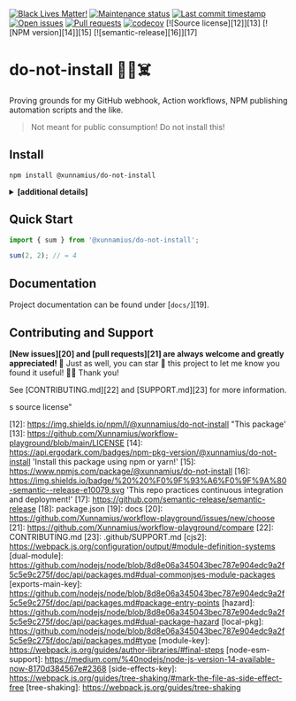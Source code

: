 <!-- prettier-ignore-start -->
<!-- badges-start -->
[![Black Lives Matter!][1]][2]
[![Maintenance status][3]][4]
[![Last commit timestamp][5]][4]
[![Open issues][6]][7]
[![Pull requests][8]][9]
[![codecov][10]][11]
[![Source license][12]][13]
[![NPM version][14]][15]
[![semantic-release][16]][17]
<!-- badges-end -->
<!-- prettier-ignore-end -->

# do-not-install 🤔🤯☠️

Proving grounds for my GitHub webhook, Action workflows, NPM publishing
automation scripts and the like.

> Not meant for public consumption! Do not install this!

## Install

```shell
npm install @xunnamius/do-not-install
```

<details><summary><strong>[additional details]</strong></summary>

> Note: **typical users don't need to read through this!** This information is
> primarily useful for those attempting to bundle this package or for those who
> have an opinion on ESM versus CJS.

This is a [dual UMD (CJS2)/ES module][dual-module] package. That means this
package exposes both UMD+CJS2 and ESM entry points and can be used in most
JavaScript environments (browsers, any current or LTS Node version, etc).

Loading this package via `require(...)` will cause Node and modern browsers to
use the [CJS2 bundle][cjs2] entry point, disable [tree shaking][tree-shaking] in
Webpack 4, and lead to larger bundles in Webpack 5. Alternatively, loading this
package via `import { ... } from ...` or `import(...)` will cause Node and
modern browsers to use the ESM entry point in [versions that support
it][node-esm-support], in Webpack, and in the browser. Using the `import` syntax
is the modern, preferred choice.

For backwards compatibility with Webpack 4 and Node versions < 14,
[`package.json`][18] retains the [`module`][module-key] key, which points to the
ESM entry point, and the [`main`][exports-main-key] key, which points to both
the ESM and CJS2 entry points implicitly (no file extension). For Webpack 5 and
Node versions >= 14, [`package.json`][18] includes the
[`exports`][exports-main-key] key, which points to both entry points explicitly.

Though [`package.json`][18] includes [`{ "type": "commonjs"}`][local-pkg], note
that the ESM entry points are ES module (`.mjs`) files. [`package.json`][18]
also includes the [`sideEffects`][side-effects-key] key, which is `false` for
[optimal tree shaking][tree-shaking], and the `types` key, which points to a
TypeScript declarations file.

Additionally, this package does not maintain shared state and so does not
exhibit the [dual package hazard][hazard]. However, setting global configuration
may not actually be "globally" recognized by third-party code importing this
package.

</details>

## Quick Start

```typescript
import { sum } from '@xunnamius/do-not-install';

sum(2, 2); // = 4
```

## Documentation

Project documentation can be found under [`docs/`][19].

## Contributing and Support

**[New issues][20] and [pull requests][21] are always welcome and greatly
appreciated! 🤩** Just as well, you can star 🌟 this project to let me know you
found it useful! ✊🏿 Thank you!

See [CONTRIBUTING.md][22] and [SUPPORT.md][23] for more information.

s source license"

[1]: https://api.ergodark.com/badges/blm 'Join the movement!'
[2]: https://secure.actblue.com/donate/ms_blm_homepage_2019
[3]:
  https://img.shields.io/maintenance/active/2020
  'Is this package maintained?'
[4]: https://github.com/xunnamius/workflow-playground
[5]:
  https://img.shields.io/github/last-commit/xunnamius/workflow-playground
  'When was the last commit to the official repo?'
[6]:
  https://img.shields.io/github/issues/xunnamius/workflow-playground
  'Number of known issues with this package'
[7]: https://github.com/xunnamius/workflow-playground/issues
[8]:
  https://img.shields.io/github/issues-pr/xunnamius/workflow-playground
  'Number of open pull requests'
[9]: https://github.com/xunnamius/workflow-playground/pulls
[10]:
  https://codecov.io/gh/Xunnamius/workflow-playground/branch/main/graph/badge.svg?token=HWRIOBAAPW
  'Is this package well-tested?'
[11]: https://codecov.io/gh/Xunnamius/workflow-playground

[12]: https://img.shields.io/npm/l/@xunnamius/do-not-install "This package'
[13]: https://github.com/Xunnamius/workflow-playground/blob/main/LICENSE [14]:
https://api.ergodark.com/badges/npm-pkg-version/@xunnamius/do-not-install
'Install this package using npm or yarn!' [15]:
https://www.npmjs.com/package/@xunnamius/do-not-install [16]:
https://img.shields.io/badge/%20%20%F0%9F%93%A6%F0%9F%9A%80-semantic--release-e10079.svg
'This repo practices continuous integration and deployment!' [17]:
https://github.com/semantic-release/semantic-release [18]: package.json [19]:
docs [20]: https://github.com/Xunnamius/workflow-playground/issues/new/choose
[21]: https://github.com/Xunnamius/workflow-playground/compare [22]:
CONTRIBUTING.md [23]: .github/SUPPORT.md [cjs2]:
https://webpack.js.org/configuration/output/#module-definition-systems
[dual-module]:
https://github.com/nodejs/node/blob/8d8e06a345043bec787e904edc9a2f5c5e9c275f/doc/api/packages.md#dual-commonjses-module-packages
[exports-main-key]:
https://github.com/nodejs/node/blob/8d8e06a345043bec787e904edc9a2f5c5e9c275f/doc/api/packages.md#package-entry-points
[hazard]:
https://github.com/nodejs/node/blob/8d8e06a345043bec787e904edc9a2f5c5e9c275f/doc/api/packages.md#dual-package-hazard
[local-pkg]:
https://github.com/nodejs/node/blob/8d8e06a345043bec787e904edc9a2f5c5e9c275f/doc/api/packages.md#type
[module-key]: https://webpack.js.org/guides/author-libraries/#final-steps
[node-esm-support]:
https://medium.com/%40nodejs/node-js-version-14-available-now-8170d384567e#2368
[side-effects-key]:
https://webpack.js.org/guides/tree-shaking/#mark-the-file-as-side-effect-free
[tree-shaking]: https://webpack.js.org/guides/tree-shaking
